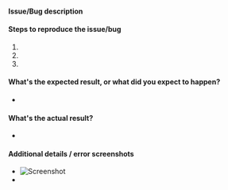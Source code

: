 #### Issue/Bug description



#### Steps to reproduce the issue/bug

1.  
2. 
3. 


#### What's the expected result, or what did you expect to happen?

-


#### What's the actual result?

-


#### Additional details / error screenshots

- ![Screenshot]()
-
